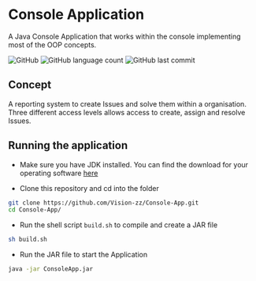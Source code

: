 
# Console Application

A Java Console Application that works within the console implementing most of the OOP concepts.

![GitHub](https://img.shields.io/github/license/Vision-zz/Console-App?style=for-the-badge)
![GitHub language count](https://img.shields.io/github/languages/count/Vision-zz/Console-App?style=for-the-badge)
![GitHub last commit](https://img.shields.io/github/last-commit/Vision-zz/Console-App?style=for-the-badge)

## Concept

A reporting system to create Issues and solve them within a organisation. Three different access levels allows access to create, assign and resolve Issues.

## Running the application

- Make sure you have JDK installed. You can find the download for your operating software [here](https://www.oracle.com/in/java/technologies/downloads/)

- Clone this repository and cd into the folder
```sh 
git clone https://github.com/Vision-zz/Console-App.git
cd Console-App/
```

- Run the shell script `build.sh` to compile and create a JAR file
```sh
sh build.sh
```

- Run the JAR file to start the Application
```sh
java -jar ConsoleApp.jar
```